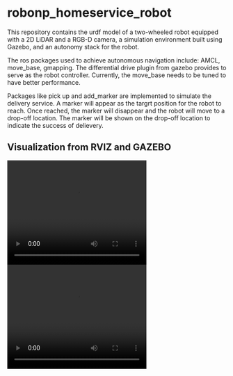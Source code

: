 # robonp_homeservice_robot

This repository contains the urdf model of a two-wheeled robot equipped with a 2D LiDAR and a RGB-D camera, a simulation environment built using Gazebo, and an autonomy stack 
for the robot.

The ros packages used to achieve autonomous navigation include: AMCL, move_base, gmapping. The differential drive plugin from gazebo provides to serve as the robot controller. Currently, the move_base needs to be tuned to have better performance. 

Packages like pick up and add_marker are implemented to simulate the delivery service. A marker will appear as the targrt position for the robot to reach. Once reached, the marker will disappear and the robot will move to 
a drop-off location. The marker will be shown on the drop-off location to indicate the success of delievery. 

## Visualization from RVIZ and GAZEBO

<video width="320" height="240" controls>
  <source src="https://github.com/RollingOat/robonp_homeservice_robot/blob/master/gazebe.mp4" type="video/mp4">
</video>

<video width="320" height="240" controls>
  <source src="URL_OF_YOUR_VIDEO" type="video/mp4">
</video>

